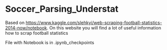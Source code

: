 # Soccer_Parsing_Understat
Based on https://www.kaggle.com/slehkyi/web-scraping-football-statistics-2014-now/notebook. On this website you will find a lot of useful information how to scrap football statistics



File with Notebook is in .ipynb_checkpoints
